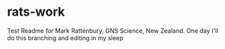 # rats-work
Test Readme for Mark Rattenbury, GNS Science, New Zealand.
One day I'll do this branching and editing in my sleep
